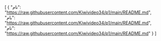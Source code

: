 [
  {
    "نام": "https://raw.githubusercontent.com/Kiwivideo34/p1/main/README.md",
    "بام": "https://raw.githubusercontent.com/Kiwivideo34/p1/main/README.md",
    "تام": "https://raw.githubusercontent.com/Kiwivideo34/p1/main/README.md"
  }
]
